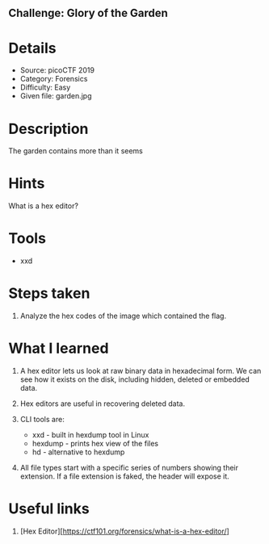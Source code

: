 ## Challenge: Glory of the Garden

# Details

- Source: picoCTF 2019
- Category: Forensics
- Difficulty: Easy
- Given file: garden.jpg


# Description

The garden contains more than it seems


# Hints

What is a hex editor?


# Tools

- xxd


# Steps taken

1. Analyze the hex codes of the image which contained the flag.


# What I learned

1. A hex editor lets us look at raw binary data in hexadecimal form. We can see how it exists on the disk, including hidden, deleted or embedded data.

2. Hex editors are useful in recovering deleted data.

3. CLI tools are:
    - xxd - built in hexdump tool in Linux
    - hexdump - prints hex view of the files
    - hd - alternative to hexdump

4. All file types start with a specific series of numbers showing their extension. If a file extension is faked, the header will expose it.


# Useful links

1. [Hex Editor][https://ctf101.org/forensics/what-is-a-hex-editor/] 
